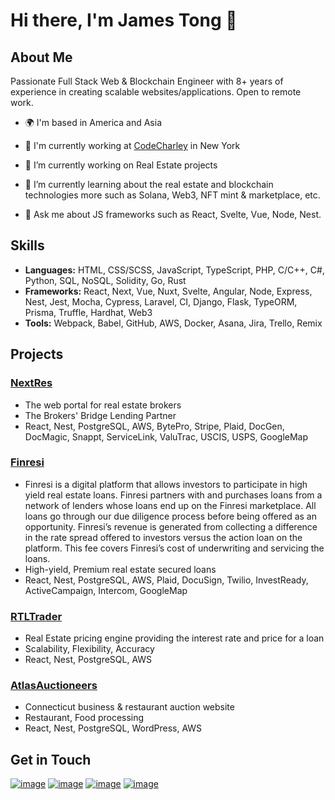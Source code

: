 # Hi there, I'm James Tong 👋

## About Me

Passionate Full Stack Web & Blockchain Engineer with 8+ years of experience in creating scalable websites/applications. Open to remote work.

- 🌍 I'm based in America and Asia
- 🏢 I'm currently working at [CodeCharley](https://codecharley.com/) in New York
- 🔭 I’m currently working on Real Estate projects

- 🌱 I’m currently learning about the real estate and blockchain technologies more such as Solana, Web3, NFT mint & marketplace, etc.
- 💬 Ask me about JS frameworks such as React, Svelte, Vue, Node, Nest.

## Skills

- **Languages:** HTML, CSS/SCSS, JavaScript, TypeScript, PHP, C/C++, C#, Python, SQL, NoSQL, Solidity, Go, Rust
- **Frameworks:** React, Next, Vue, Nuxt, Svelte, Angular, Node, Express, Nest, Jest, Mocha, Cypress, Laravel, CI, Django, Flask, TypeORM, Prisma, Truffle, Hardhat, Web3
- **Tools:** Webpack, Babel, GitHub, AWS, Docker, Asana, Jira, Trello, Remix

## Projects

### [NextRes](https://commercial.nextres.com/)
- The web portal for real estate brokers
- The Brokers' Bridge Lending Partner
- React, Nest, PostgreSQL, AWS, BytePro, Stripe, Plaid, DocGen, DocMagic, Snappt, ServiceLink, ValuTrac, USCIS, USPS, GoogleMap

### [Finresi](https://www.finresi.com/)
- Finresi is a digital platform that allows investors to participate in high yield real estate loans. Finresi partners with and purchases loans from a network of lenders whose loans end up on the Finresi marketplace. All loans go through our due diligence process before being offered as an opportunity. Finresi’s revenue is generated from collecting a difference in the rate spread offered to investors versus the action loan on the platform. This fee covers Finresi’s cost of underwriting and servicing the loans.
- High-yield, Premium real estate secured loans
- React, Nest, PostgreSQL, AWS, Plaid, DocuSign, Twilio, InvestReady, ActiveCampaign, Intercom, GoogleMap
  
### [RTLTrader](https://rtltrader.com/)
- Real Estate pricing engine providing the interest rate and price for a loan
- Scalability, Flexibility, Accuracy
- React, Nest, PostgreSQL, AWS

### [AtlasAuctioneers](https://www.atlasauctioneers.com/)
- Connecticut business & restaurant auction website
- Restaurant, Food processing
- React, Nest, PostgreSQL, WordPress, AWS
  
## Get in Touch

[![image](https://img.shields.io/badge/Gmail-red?style=for-the-badge&logo=gmail&logoColor=white)](mailto:james@codecharley.com)
[![image](https://img.shields.io/badge/Skype-0078d4?style=for-the-badge&logo=skype&logoColor=white)](https://join.skype.com/invite/FtSUhsqCLYeZ)
[![image](https://img.shields.io/badge/Telegram-3390ec?style=for-the-badge&logo=telegram&logoColor=white)](https://t.me/@nightfury0109)
[![image](https://img.shields.io/badge/Discord-7289DA?style=for-the-badge&logo=discord&logoColor=white)](https://discordapp.com/users/Awesome#5756)
